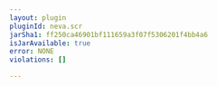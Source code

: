 ```yaml
---
layout: plugin
pluginId: neva.scr
jarSha1: ff250ca46901bf111659a3f07f5306201f4bb4a6
isJarAvailable: true
error: NONE
violations: []

---
```

